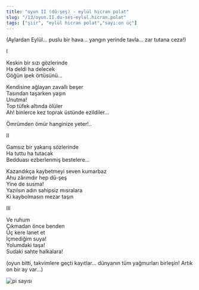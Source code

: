 ```yaml
---
title: "oyun II (dû-şeş) - eylül hicran polat"
slug: "/13/oyun.II.du-ses-eylul.hicran.polat"
tags: ["şiir", "eylül hicran polat","sayı:on üç"]
---
```

(Aylardan Eylül... puslu bir hava... yangın yerinde tavla... zar
tutana ceza!)

I

Keskin bir sızı gözlerinde\
Ha deldi ha delecek\
Göğün ipek örtüsünü...

Kendisine ağlayan zavallı beşer\
Tasından taşarken yaşın\
Unutma!\
Top tüfek altında ölüler\
Ah! binlerce kez toprak üstünde ezildiler...

Ömrümden ömür hanginize yeter!..

II

Gamsız bir yakarış sözlerinde\
Ha tuttu ha tutacak\
Bedduası ezberlenmiş bestelere...

Kazandıkça kaybetmeyi seven kumarbaz\
Ahu zârımdır hep dû-şeş\
Yine de susma!\
Yazılsın adın sahipsiz mısralara\
Ki kaybolmasın mezar taşın

III

Ve ruhum\
Çıkmadan önce benden\
Üç kere lanet et\
İçmediğim suya!\
Yolumdaki taşa!\
Sudaki sahte halkalara!

(oyun bitti, takvimlere geçti kayıtlar... dünyanın tüm yağmurları
birleşin! Artık on bir ay var...)

![pi sayısı](/img/13.18.jpg)